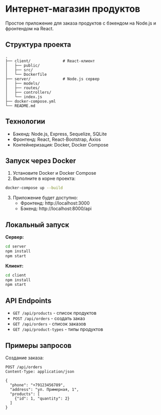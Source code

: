 # Интернет-магазин продуктов

Простое приложение для заказа продуктов с бэкендом на Node.js и фронтендом на React.

## Структура проекта

```
.
├── client/              # React-клиент
│   ├── public/
│   ├── src/
│   └── Dockerfile
├── server/              # Node.js сервер
│   ├── models/
│   ├── routes/
│   ├── controllers/
│   └── index.js
├── docker-compose.yml
└── README.md
```

## Технологии

- Бэкенд: Node.js, Express, Sequelize, SQLite
- Фронтенд: React, React-Bootstrap, Axios
- Контейнеризация: Docker, Docker Compose

## Запуск через Docker

1. Установите Docker и Docker Compose
2. Выполните в корне проекта:
```bash
docker-compose up --build
```
3. Приложение будет доступно:
   - Фронтенд: http://localhost:3000
   - Бэкенд: http://localhost:8000/api

## Локальный запуск

**Сервер:**
```bash
cd server
npm install
npm start
```

**Клиент:**
```bash
cd client
npm install
npm start
```

## API Endpoints

- `GET /api/products` - список продуктов
- `POST /api/orders` - создать заказ
- `GET /api/orders` - список заказов
- `GET /api/product-types` - типы продуктов

## Примеры запросов

Создание заказа:
```http
POST /api/orders
Content-Type: application/json

{
  "phone": "+79123456789",
  "address": "ул. Примерная, 1",
  "products": [
    {"id": 1, "quantity": 2}
  ]
}
```
